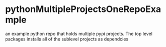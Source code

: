 # pythonMultipleProjectsOneRepoExample
an example python repo that holds multiple pypi projects.  The top level packages installs all of the sublevel projects as dependcies
